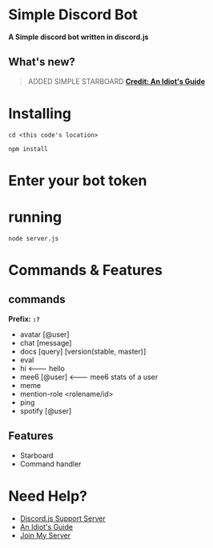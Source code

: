 # Simple Discord Bot
**A Simple discord bot written in discord.js**

## What's new?
> ADDED SIMPLE STARBOARD **[Credit: An Idiot's Guide](https://anidiots.guide)**


# Installing
`cd <this code's location>`

`npm install`

# Enter your bot token

# running
`node server.js`

# Commands & Features
## commands
**Prefix: `:?`**

- avatar [@user]
- chat [message]
- docs [query] [version(stable, master)]
- eval
- hi <--- hello
- mee6 [@user] <--- mee6 stats of a user
- meme
- mention-role <rolename/id>
- ping
- spotify [@user]

## Features
- Starboard
- Command handler

# Need Help?
- [Discord.js Support Server](https://discord.gg/bRCvFy9)
- [An Idiot's Guide](https://discord.gg/4NE4bk7)
- [Join My Server](https://discord.gg/Wy8asfs)
